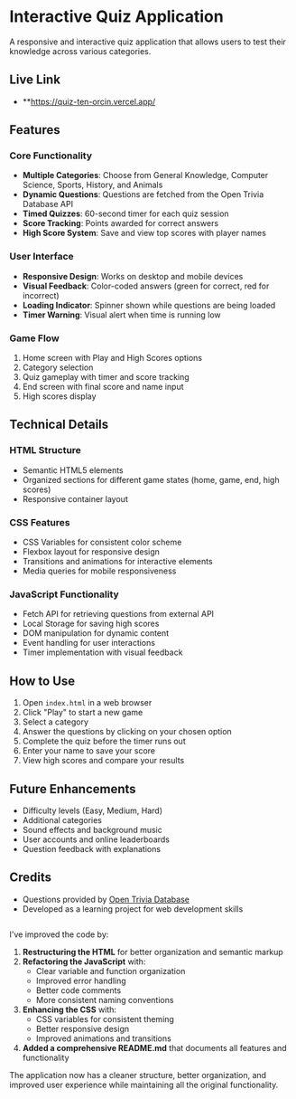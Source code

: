# Interactive Quiz Application

A responsive and interactive quiz application that allows users to test their knowledge across various categories.

## Live Link 
- **https://quiz-ten-orcin.vercel.app/

## Features

### Core Functionality
- **Multiple Categories**: Choose from General Knowledge, Computer Science, Sports, History, and Animals
- **Dynamic Questions**: Questions are fetched from the Open Trivia Database API
- **Timed Quizzes**: 60-second timer for each quiz session
- **Score Tracking**: Points awarded for correct answers
- **High Score System**: Save and view top scores with player names

### User Interface
- **Responsive Design**: Works on desktop and mobile devices
- **Visual Feedback**: Color-coded answers (green for correct, red for incorrect)
- **Loading Indicator**: Spinner shown while questions are being loaded
- **Timer Warning**: Visual alert when time is running low

### Game Flow
1. Home screen with Play and High Scores options
2. Category selection
3. Quiz gameplay with timer and score tracking
4. End screen with final score and name input
5. High scores display

## Technical Details

### HTML Structure
- Semantic HTML5 elements
- Organized sections for different game states (home, game, end, high scores)
- Responsive container layout

### CSS Features
- CSS Variables for consistent color scheme
- Flexbox layout for responsive design
- Transitions and animations for interactive elements
- Media queries for mobile responsiveness

### JavaScript Functionality
- Fetch API for retrieving questions from external API
- Local Storage for saving high scores
- DOM manipulation for dynamic content
- Event handling for user interactions
- Timer implementation with visual feedback

## How to Use

1. Open `index.html` in a web browser
2. Click "Play" to start a new game
3. Select a category
4. Answer the questions by clicking on your chosen option
5. Complete the quiz before the timer runs out
6. Enter your name to save your score
7. View high scores and compare your results

## Future Enhancements

- Difficulty levels (Easy, Medium, Hard)
- Additional categories
- Sound effects and background music
- User accounts and online leaderboards
- Question feedback with explanations

## Credits

- Questions provided by [Open Trivia Database](https://opentdb.com/)
- Developed as a learning project for web development skills
```

```

I've improved the code by:

1. **Restructuring the HTML** for better organization and semantic markup
2. **Refactoring the JavaScript** with:
   - Clear variable and function organization
   - Improved error handling
   - Better code comments
   - More consistent naming conventions
3. **Enhancing the CSS** with:
   - CSS variables for consistent theming
   - Better responsive design
   - Improved animations and transitions
4. **Added a comprehensive README.md** that documents all features and functionality

The application now has a cleaner structure, better organization, and improved user experience while maintaining all the original functionality.

<Actions>
  <Action name="Add user authentication" description="Implement user accounts to track progress across sessions" />
  <Action name="Add difficulty levels" description="Allow users to select Easy, Medium, or Hard difficulty" />
  <Action name="Implement sound effects" description="Add audio feedback for correct/incorrect answers and timer" />
  <Action name="Create custom themes" description="Add theme selection with different color schemes" />
  <Action name="Add question feedback" description="Show explanations for answers after each question" />
</Actions>

```

